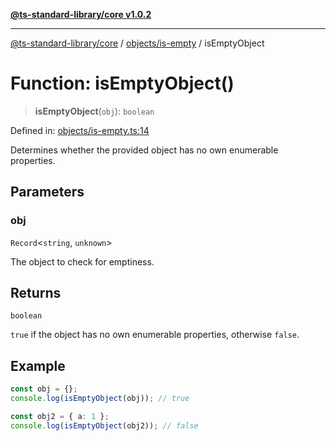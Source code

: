 [**@ts-standard-library/core v1.0.2**](../../../README.md)

***

[@ts-standard-library/core](../../../modules.md) / [objects/is-empty](../README.md) / isEmptyObject

# Function: isEmptyObject()

> **isEmptyObject**(`obj`): `boolean`

Defined in: [objects/is-empty.ts:14](https://github.com/gabaudette/ts-stdlib/blob/4a412e6fb273dc9fcab54b84c05921f52dac4b3f/packages/core/src/objects/is-empty.ts#L14)

Determines whether the provided object has no own enumerable properties.

## Parameters

### obj

`Record`\<`string`, `unknown`\>

The object to check for emptiness.

## Returns

`boolean`

`true` if the object has no own enumerable properties, otherwise `false`.

## Example

```ts
const obj = {};
console.log(isEmptyObject(obj)); // true

const obj2 = { a: 1 };
console.log(isEmptyObject(obj2)); // false
```
